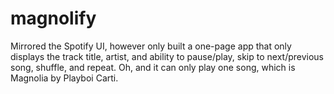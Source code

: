 # magnolify
Mirrored the Spotify UI, however only built a one-page app that only displays the track title, artist, and ability to pause/play, skip to next/previous song, shuffle, and repeat. Oh, and it can only play one song, which is Magnolia by Playboi Carti.
